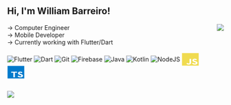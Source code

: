 <h2>Hi, I'm William Barreiro!</h2>

<img height="200em" src="https://github-readme-stats.vercel.app/api/top-langs/?username=williambarreiro&layout=compact&langs_count=8&theme=dark" align="right"/>

<div>&rarr; Computer Engineer</div>
<div>&rarr; Mobile Developer</div>
<div>&rarr; Currently working with Flutter/Dart</div>

<div style="display: inline_block">
  <br>
  <img align="center" alt="Flutter" height="30" width="40" src="https://cdn.jsdelivr.net/gh/devicons/devicon/icons/flutter/flutter-original.svg">
  <img align="center" alt="Dart" height="30" width="40" src="https://cdn.jsdelivr.net/gh/devicons/devicon/icons/dart/dart-original.svg">
  <img align="center" alt="Git" height="30" width="40" src="https://cdn.jsdelivr.net/gh/devicons/devicon/icons/git/git-original.svg">
  <img align="center" alt="Firebase" height="30" width="40" src="https://cdn.jsdelivr.net/gh/devicons/devicon/icons/firebase/firebase-plain.svg">
  <img align="center" alt="Java" height="30" width="40" src="https://cdn.jsdelivr.net/gh/devicons/devicon/icons/java/java-original.svg">
  <img align="center" alt="Kotlin" height="30" width="40" src="https://cdn.jsdelivr.net/gh/devicons/devicon/icons/kotlin/kotlin-original.svg">
  <img align="center" alt="NodeJS" height="30" width="40" src="https://cdn.jsdelivr.net/gh/devicons/devicon/icons/nodejs/nodejs-original.svg">
  <img align="center" alt="JS" height="30" width="40" src="https://raw.githubusercontent.com/devicons/devicon/master/icons/javascript/javascript-plain.svg">
  <img align="center" alt="TS" height="30" width="40" src="https://raw.githubusercontent.com/devicons/devicon/master/icons/typescript/typescript-plain.svg">
</div>

##

<div>
  <a href="https://www.linkedin.com/in/williambarreiro/">
    <img src="https://img.shields.io/badge/linkedin-0077B5?style=for-the-badge&logo=linkedin&logoColor=white">
  </a> 
</div>
